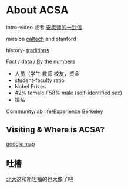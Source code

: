 # About ACSA

intro-video 或者 [安老师的一封信](https://english.pku.edu.cn/about.html)

mission [caltech](https://www.caltech.edu/about/at-a-glance) and stanford

history- [traditions](https://www.berkeley.edu/about/traditions/)

Fact / data / [By the numbers](https://www.berkeley.edu/about/by-the-numbers/) 
- 人员（学生 教师 校友，资金
- student-faculty ratio
- Nobel Prizes
- 42% female / 58% male (self-identified sex)
- [排名](https://www.imperial.ac.uk/about/)



Community/lab life/Experience Berkeley



## Visiting & Where is ACSA?

[google map](https://visit.stanford.edu/basics/index.html)


## 吐槽

[北大](https://www.pku.edu.cn/)这和斯坦福的也太像了吧
